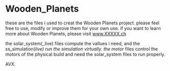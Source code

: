 # Wooden_Planets
these are the files i used to creat the Wooden Planets project. please feel free to use, modify or improve them for your own use.
if you want to learn more about Wooden Planets, please visit www.XXXXX.ch

the solar_system(_live) files compute the vallues i need, and the ss_simulation(_live) run the simulation virtually.
the motor_ files control the motors of the physical build and need the solar_system files to run properly.

AVX.

